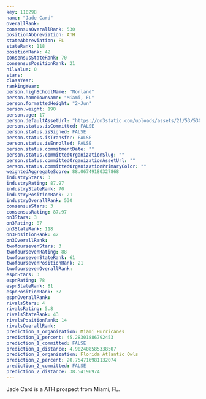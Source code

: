 ```yaml
---
key: 110298
name: "Jade Card"
overallRank: 
consensusOverallRank: 530
positionAbbreviation: ATH
stateAbbreviation: FL
stateRank: 118
positionRank: 42
consensusStateRank: 70
consensusPositionRank: 21
nilValue: 0
stars: 
classYear: 
rankingYear: 
person.highSchoolName: "Norland"
person.homeTownName: "Miami, FL"
person.formattedHeight: "2-Jun"
person.weight: 190
person.age: 17
person.defaultAssetUrl: "https://on3static.com/uploads/assets/21/53/53021.jpg"
person.status.isCommitted: FALSE
person.status.isSigned: FALSE
person.status.isTransfer: FALSE
person.status.isEnrolled: FALSE
person.status.commitmentDate: ""
person.status.committedOrganizationSlug: ""
person.status.committedOrganizationAssetUrl: ""
person.status.committedOrganizationPrimaryColor: ""
weightedAggregateScore: 88.06749180327868
industryStars: 3
industryRating: 87.97
industryStateRank: 70
industryPositionRank: 21
industryOverallRank: 530
consensusStars: 3
consensusRating: 87.97
on3Stars: 3
on3Rating: 87
on3StateRank: 118
on3PositionRank: 42
on3OverallRank: 
twofoursevenStars: 3
twofoursevenRating: 88
twofoursevenStateRank: 61
twofoursevenPositionRank: 21
twofoursevenOverallRank: 
espnStars: 3
espnRating: 78
espnStateRank: 81
espnPositionRank: 37
espnOverallRank: 
rivalsStars: 4
rivalsRating: 5.8
rivalsStateRank: 43
rivalsPositionRank: 14
rivalsOverallRank: 
prediction_1_organization: Miami Hurricanes
prediction_1_percent: 45.28301886792453
prediction_1_committed: FALSE
prediction_1_distance: 4.902408585338507
prediction_2_organization: Florida Atlantic Owls
prediction_2_percent: 20.754716981132074
prediction_2_committed: FALSE
prediction_2_distance: 38.54196974
---
```

Jade Card is a ATH prospect from Miami, FL.